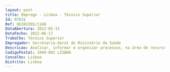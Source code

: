 ```yaml
--- 
layout: post
title: Emprego - Lisboa - Técnico Superior
Id: 97631
Ref: OE202205/1148
DataAbertura: 2022-05-31
DataFecho: 2022-06-17
Trabalho: Técnico Superior
Empregador: Secretaria-Geral do Ministério da Saúde
Descricao: Analisar, informar e organizar processos, na área de recursos humanos, no âmbito da SGMS e no apoio aos membros do Governo ou de outros serviços do MS, na esfera de competências da SGMS, mediante a aplicação da legislação em vigor, nomeadamente, Lei geral do Trabalho em Funções Públicas  Código do Trabalho  Regulamento da tramitação do procedimento concursal  Estatuto do Pessoal Dirigente  Estatuto do Gestor Público  Lei quadro dos Institutos Públicos  Lei do Orçamento de Estado  Lei de Execução do Orçamento de Estado.Neste âmbito as atividades a desenvolver são, nomeadamente  	Promover e executar os procedimentos administrativos relativos à constituição, modificação e extinção da relação jurídica de emprego do pessoal da SGMS, bem como dos gabinetes dos membros do Governo e demais estruturas existentes no seu âmbito  	Elaborar pareceres técnicos relativamente a questões sobre remunerações e outros abonos, bem como sobre férias, faltas e licenças do pessoal da SG e dos gabinetes dos membros do Governo e demais estruturas existentes no seu âmbito   	Apoio técnico no processo de avaliação do desempenho dos trabalhadores da SGMS.
CodigoPostal: 1049-062 LISBOA
Concelho: Lisboa
Distrito: Lisboa
--- 
```


